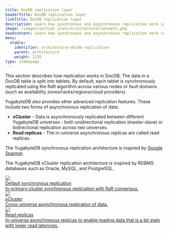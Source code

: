 ```yaml
---
title: DocDB replication layer
headerTitle: DocDB replication layer
linkTitle: DocDB replication layer
description: Learn how synchronous and asynchronous replication work in DocDB, including advanced features like xCluster replication and read replicas.
image: /images/section_icons/architecture/concepts.png
headcontent: Learn how synchronous and asynchronous replication work in DocDB.
menu:
  stable:
    identifier: architecture-docdb-replication
    parent: architecture
    weight: 1135
type: indexpage
---
```


This section describes how replication works in DocDB. The data in a DocDB table is split into tablets. By default, each tablet is synchronously replicated using the Raft algorithm across various nodes or fault domains (such as availability zones/racks/regions/cloud providers).

YugabyteDB also provides other advanced replication features. These include two forms of asynchronous replication of data:

* **xCluster** - Data is asynchronously replicated between different YugabyteDB universes - both unidirectional replication (master-slave) or bidirectional replication across two universes.
* **Read replicas** - The in-universe asynchronous replicas are called read replicas.

The YugabyteDB synchronous replication architecture is inspired by <a href="https://research.google.com/archive/spanner-osdi2012.pdf">Google Spanner</a>.

The YugabyteDB xCluster replication architecture is inspired by RDBMS databases such as Oracle, MySQL, and PostgreSQL.

<div class="row">

  <div class="col-12 col-md-6 col-lg-12 col-xl-6">
    <a class="section-link icon-offset" href="replication/">
      <div class="head">
        <img class="icon" src="/images/section_icons/architecture/concepts/replication.png" aria-hidden="true" />
        <div class="title">Default synchronous replication</div>
      </div>
      <div class="body">
        In-primary-cluster synchronous replication with Raft consensus.
      </div>
    </a>
  </div>

  <div class="col-12 col-md-6 col-lg-12 col-xl-6">
    <a class="section-link icon-offset" href="async-replication/">
      <div class="head">
        <img class="icon" src="/images/section_icons/architecture/concepts/replication.png" aria-hidden="true" />
        <div class="title">xCluster</div>
      </div>
      <div class="body">
        Cross-universe asynchronous replication of data.
      </div>
    </a>
  </div>

  <div class="col-12 col-md-6 col-lg-12 col-xl-6">
    <a class="section-link icon-offset" href="read-replicas/">
      <div class="head">
        <img class="icon" src="/images/section_icons/architecture/concepts/replication.png" aria-hidden="true" />
        <div class="title">Read replicas</div>
      </div>
      <div class="body">
        In-universe asynchronous replicas to enable reading data that is a bit stale with lower read latencies.
      </div>
    </a>
  </div>

</div>
